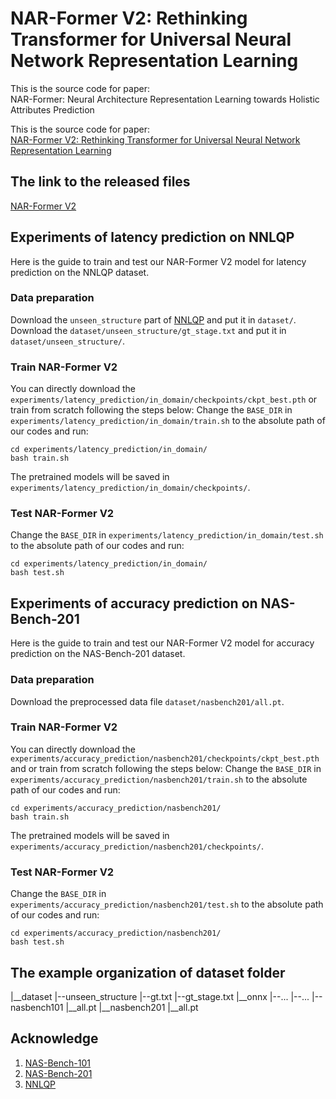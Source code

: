 # NAR-Former V2: Rethinking Transformer for Universal Neural Network Representation Learning

This is the source code for paper:<br> 
NAR-Former: Neural Architecture Representation Learning towards Holistic Attributes Prediction

This is the source code for paper:<br> 
[NAR-Former V2: Rethinking Transformer for Universal Neural Network Representation Learning](https://arxiv.org/abs/2306.10792)

## The link to the released files
[NAR-Former V2](https://drive.google.com/drive/folders/1JtErGuWwPoR9lobxmT_u2BHI57hSAnLV?usp=sharing)

## Experiments of latency prediction on NNLQP
Here is the guide to train and test our NAR-Former V2 model for latency prediction on the NNLQP dataset.

### Data preparation
Download the `unseen_structure` part of [NNLQP](https://github.com/ModelTC/NNLQP) and put it in `dataset/`. Download the `dataset/unseen_structure/gt_stage.txt` and put it in `dataset/unseen_structure/`.

### Train NAR-Former V2
You can directly download the `experiments/latency_prediction/in_domain/checkpoints/ckpt_best.pth` or train from scratch following the steps below:
Change the `BASE_DIR` in `experiments/latency_prediction/in_domain/train.sh` to the absolute path of our codes and run:

```
cd experiments/latency_prediction/in_domain/
bash train.sh
```

The pretrained models will be saved in `experiments/latency_prediction/in_domain/checkpoints/`.

### Test NAR-Former V2

Change the `BASE_DIR` in `experiments/latency_prediction/in_domain/test.sh` to the absolute path of our codes and run:
```
cd experiments/latency_prediction/in_domain/
bash test.sh
```

## Experiments of accuracy prediction on NAS-Bench-201
Here is the guide to train and test our NAR-Former V2 model for accuracy prediction on the NAS-Bench-201 dataset.

### Data preparation
Download the preprocessed data file `dataset/nasbench201/all.pt`.

### Train NAR-Former V2
You can directly download the `experiments/accuracy_prediction/nasbench201/checkpoints/ckpt_best.pth` and or train from scratch following the steps below:
Change the `BASE_DIR` in `experiments/accuracy_prediction/nasbench201/train.sh` to the absolute path of our codes and run:
```
cd experiments/accuracy_prediction/nasbench201/
bash train.sh
```
The pretrained models will be saved in `experiments/accuracy_prediction/nasbench201/checkpoints/`.

### Test NAR-Former V2
Change the `BASE_DIR` in `experiments/accuracy_prediction/nasbench201/test.sh` to the absolute path of our codes and run:
```
cd experiments/accuracy_prediction/nasbench201/
bash test.sh
```
## The example organization of dataset folder

|__dataset
    |--unseen_structure
        |--gt.txt
        |--gt_stage.txt
        |__onnx
            |--...
            |--...
    |--nasbench101
        |__all.pt
    |__nasbench201
        |__all.pt

## Acknowledge
1. [NAS-Bench-101](https://github.com/google-research/nasbench)
2. [NAS-Bench-201](https://github.com/D-X-Y/NAS-Bench-201)
3. [NNLQP](https://github.com/auroua/NPENASv1)